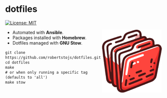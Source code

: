 # dotfiles
[![License: MIT](https://img.shields.io/badge/License-MIT-blue.svg)](https://opensource.org/licenses/MIT)

<img src="./img/logo.svg" align="right"
     alt="dotfiles logo by Robert Štojs" background-color="white" width="192">

* Automated with **Ansible**.
* Packages installed with **Homebrew**.
* Dotfiles managed with **GNU Stow**.

```shell
git clone https://github.com/robertstojs/dotfiles.git
cd dotfiles
make
# or when only running a specific tag (defaults to 'all')
make stow
```
